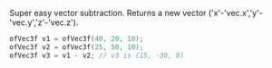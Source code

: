 Super easy vector subtraction. Returns a new vector ('x'-'vec.x','y'-'vec.y','z'-'vec.z').

```cpp
ofVec3f v1 = ofVec3f(40, 20, 10); 
ofVec3f v2 = ofVec3f(25, 50, 10);
ofVec3f v3 = v1 - v2; // v3 is (15, -30, 0)
```
